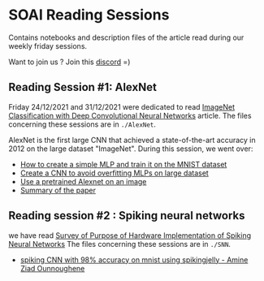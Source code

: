 # SOAI Reading Sessions
Contains notebooks and description files of the article read during our weekly friday sessions.

Want to join us ? Join this [discord](https://discord.gg/n8BKXuCam2) =) 

## Reading Session #1: AlexNet
Friday 24/12/2021 and 31/12/2021 were dedicated to read [ImageNet Classification with Deep Convolutional Neural Networks](https://papers.nips.cc/paper/2012/file/c399862d3b9d6b76c8436e924a68c45b-Paper.pdf) article. 
The files concerning these sessions are in ```./AlexNet```.

AlexNet is the first large CNN that achieved a state-of-the-art accuracy in 2012 on the large dataset "ImageNet". 
During this session, we went over: 
* [How to create a simple MLP and train it on the MNIST dataset](https://github.com/IHIaadj/reading_sessions/blob/main/AlexNet/MNIST%20Simple%20Neural%20network.ipynb)
* [Create a CNN to avoid overfitting MLPs on large dataset](https://github.com/IHIaadj/reading_sessions/blob/main/AlexNet/CNN%20Simple.ipynb)
* [Use a pretrained Alexnet on an image](https://github.com/IHIaadj/reading_sessions/blob/main/AlexNet/Pretrained%20Alexnet.ipynb)
* [Summary of the paper](https://github.com/IHIaadj/reading_sessions/blob/main/AlexNet/summary.pdf)
## Reading session #2 : Spiking neural networks 
we have read [Survey of Purpose of Hardware Implementation of Spiking Neural Networks](https://arxiv.org/ftp/arxiv/papers/2005/2005.01467.pdf)
The files concerning these sessions are in ```./SNN```.
* [spiking CNN with 98% accuracy on mnist using spikingjelly - Amine Ziad Ounnoughene](https://github.com/IHIaadj/reading_sessions/blob/main/SNN/spiking-cnn-amine-ziad.ipynb)
